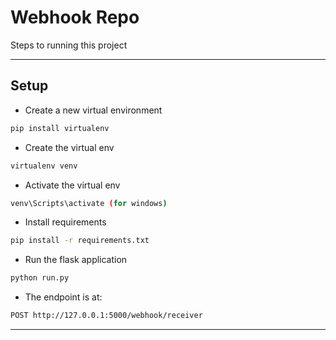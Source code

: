 # Webhook Repo

Steps to running this project

*******************

## Setup

* Create a new virtual environment
```bash
pip install virtualenv
```

* Create the virtual env

```bash
virtualenv venv
```

* Activate the virtual env

```bash
venv\Scripts\activate (for windows)
```

* Install requirements

```bash
pip install -r requirements.txt
```

* Run the flask application 

```bash
python run.py
```

* The endpoint is at:

```bash
POST http://127.0.0.1:5000/webhook/receiver
```


*******************